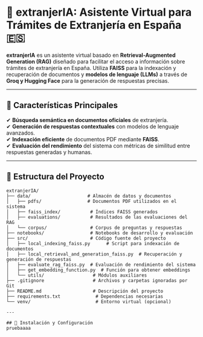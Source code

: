 # 📌 extranjerIA: Asistente Virtual para Trámites de Extranjería en España 🇪🇸

**extranjerIA** es un asistente virtual basado en **Retrieval-Augmented Generation (RAG)** diseñado para facilitar el acceso a información sobre trámites de extranjería en España. Utiliza **FAISS** para la indexación y recuperación de documentos y **modelos de lenguaje (LLMs)** a través de **Groq y Hugging Face** para la generación de respuestas precisas.

---

## 🚀 Características Principales
✔ **Búsqueda semántica en documentos oficiales** de extranjería.  
✔ **Generación de respuestas contextuales** con modelos de lenguaje avanzados.  
✔ **Indexación eficiente** de documentos PDF mediante **FAISS**.  
✔ **Evaluación del rendimiento** del sistema con métricas de similitud entre respuestas generadas y humanas.  

---

## 📁 Estructura del Proyecto

```plaintext
extranjerIA/
├── data/                     # Almacén de datos y documentos
│   ├── pdfs/                 # Documentos PDF utilizados en el sistema
│   ├── faiss_index/           # Índices FAISS generados
│   ├── evaluations/           # Resultados de las evaluaciones del RAG
│   └── corpus/                # Corpus de preguntas y respuestas
├── notebooks/                 # Notebooks de desarrollo y evaluación
├── src/                       # Código fuente del proyecto
│   ├── local_indexing_faiss.py      # Script para indexación de documentos
│   ├── local_retrieval_and_generation_faiss.py  # Recuperación y generación de respuestas
│   ├── evaluate_rag_faiss.py  # Evaluación de rendimiento del sistema
│   ├── get_embedding_function.py  # Función para obtener embeddings
│   └── utils/                  # Módulos auxiliares
├── .gitignore                  # Archivos y carpetas ignoradas por Git
├── README.md                   # Descripción del proyecto
├── requirements.txt             # Dependencias necesarias
└── venv/                        # Entorno virtual (opcional)

---

## 📌 Instalación y Configuración
pruebaaaa

